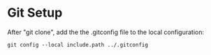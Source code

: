 # Git Setup
After "git clone", add the the .gitconfig file to the local configuration:

```
git config --local include.path ../.gitconfig
```